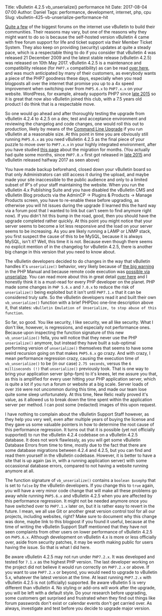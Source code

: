 Title: vBulletin 4.2.5 vb_unserialize() performance hit
Date: 2017-08-04 07:00
Author: Daniel
Tags: performance, development, internet, php, cpu
Slug: vbulletin-425-vb-unserialize-performance-hit

[Quite a few](https://trends.builtwith.com/cms/vBulletin) of the biggest forums on the internet use vBulletin to build their communities. Their reasons may vary, but one of the reasons why they might want to do so is because the self-hosted version vBulletin 4 came with free forum support for life and ticket support via their Member Ticket System. They also keep on providing (security) updates at quite a steady pace, which is a respectable thing to do if you consider that vBulletin 4 was released 21 December 2009 and the latest stable release (vBulletin 4.2.5) was released on 10th May 2017. vBulletin 4.2.5 is a maintenance and compatibility release (for `PHP7.x` compatibility) as can be read [over here](https://www.vbulletin.com/forum/forum/vbulletin-4/vbulletin-4-questions-problems-and-troubleshooting/4349766-vbulletin-4-2-5), and was much anticipated by many of their customers, as everybody wants a piece of the PHP7 goodness these days, especially when you read blogposts all over the internet that promise you up to a 4x speed improvement when switching over from `PHP5.6.x` to `PHP7.x.x` on your website. WordPress, for example, already supports PHP7 since [late 2015](https://make.wordpress.org/core/2015/09/10/wordpress-and-php7/) so it is great that now also vBulletin joined this club, with a 7.5 years old product I do think that is a respectable move.

So one would go ahead and after thoroughly testing the upgrade from vBulletin 4.2.4 to 4.2.5 on a dev, test and acceptance environment and reviewing the changelog and code changes, one would roll this out to production, likely by means of the [Command Line Upgrade](http://www.vbulletin.com/docs/html/upgrade_cli) if you run vBulletin at a reasonable size. At this point in time you are obviously still running `PHP5.6.x` as you need vBulletin 4.2.5 as the final piece of your puzzle to move over to `PHP7.x.x` in your highly integrated environment, after you have studied [this page](http://php.net/manual/en/migration70.php) about the migration for months. (You actually had quite some months, since `PHP7.0.x` first got released in [late 2015](https://wiki.php.net/todo/php70#timetable) and vBulletin released halfway 2017 as seen above)

You have made backup beforehand, closed down your vBulletin board so that only Administrators can still access it during the upload, and maybe made your site inaccessible to the public audience and only to a limited subset of IP's of your staff maintaining the website. When you run the vBulletin 4.x Publishing Suite and you have disabled the vBulletin CMS and vBulletin Blog products via the AdminCP -> Plugins & Products -> Manage Products screen, you have to re-enable these before upgrading, as otherwise you will hit issues during the upgrade (I learned this the hard way via a forum post that I wanted to link but can't seem to find anymore right now). If you didn't hit this bump in the road, good, then you should have the upgrade completed rather quickly. At this point you might notice that your server seems to become a lot less responsive and the load on your server seems to be increasing. As you are likely running a LAMP or LNMP stack, you first suspect the cause of this to be MySQL, because it is always MySQL, isn't it?
Well, this time it is not. Because even though there seems no explicit mention of in the changelog for vBulletin 4.2.5, there is another big change in this version that you need to know about.

The vBulletin developers decided to do changes in the way that vBulletin handles it's `unserialize()` behavior, very likely because of [the big warning](http://php.net/manual/en/function.unserialize.php) in the PHP Manual and because remote code execution was [possible via unserialize](https://www.notsosecure.com/remote-code-execution-via-php-unserialize/). You can read more about this in great detail [over here](https://paragonie.com/blog/2016/04/securely-implementing-de-serialization-in-php) and I honestly think it is a must-read for every PHP developer on the planet. PHP made some changes in `PHP 5.6.x` and `7.0.x` to reduce the risk of `unserialize()` being exploited but it isn't until `PHP7.1.x` that it can be considered truly safe. So the vBulletin developers read it and built their own `vb_unserialize()` function with a brief PHPDoc one-line description above it, that states: `vBulletin Emulation of Unserialize, to stop abuse of this function`.

So far, so good. You like security, I like security, we all like security. What I don't like, however, is regressions, and especially not performance ones. Because upon inspecting the function signature of this new `vb_unserialize()` fella, you will notice that they never use the PHP `unserialize()` anymore, but instead they have built a sub-optimal performing version of `unserialize()` themselves that seems to have some weird recursion going on that makes `PHP5.6.x` go crazy. And with crazy, I mean performance regression crazy, causing the execution time of `vb_unserialize()` to be (in our case) `2.75 seconds`, versus the `6 milliseconds (!)` that `unserialize()` previously took. That is one way to bring your application server (php-fpm) to it's knees, let me assure you that, as this is amplified for every user hitting your PHP application server, which is quite a lot if you run a forum or website at a big scale. Server loads of over `350` were not uncommon during this time, and made our team lose quite some sleep unfortunately. At this time, New Relic really proved it's value, as it allowed us to break down the time spent within the application server per method. I can post some (redacted) images of this upon request.

I have nothing to complain about the vBulletin Support Staff however, as they help you very well, even after multiple years of buying the license and they gave us some valuable pointers in how to determine the root cause of this performance regression. It turns out that it is possible (yet not officially supported) to run the vBulletin 4.2.4 codebase on a vBulletin 4.2.5 database. It does not work flawlessly, as you will get some vBulletin Database Errors from time to time, mostly due to the fact that there are some database migrations between 4.2.4 and 4.2.5, but you can find and read them yourself in the vBulletin codebase. However, it is better to have a site that is up again (as in, with a running application server) with some occassional database errors, compared to not having a website running anymore at all.

The function signature of `vb_unserialize()` contains a `boolean $usephp` that is set to `false` by the vBulletin developers. If you change this to `true` again, you will have a very minor code change that will make all these problems go away while running `PHP5.6.x` and vBulletin 4.2.5 when you are affected by this performance regression. It might not be needed anymore once you have switched over to `PHP7.1.x` later on, but it is rather easy to revert in the future. I mean, we all use Git or another great version control tool for all our projects, including websites, right? Make sure to document why this change was done, maybe link to this blogpost if you found it useful, because at the time of writing the vBulletin Support Staff mentioned that they have not seen complaints from other users on lower performance of vBulletin 4.2.5 on `PHP5.6.x`. Although development on vBulletin 4.x is more or less officially over, aside from security patches, it may be worth making public for users having the issue. So that is what I did here.

Be aware vBulletin 4.2.5 may not run under `PHP7.2.x`. It was developed and tested for `7.1.x` as the highest PHP version. The last developer working on the project did not believe it would run correctly on `PHP7.2.x` or above. If you want to use `PHP7.2.x` or beyond, you would need to upgrade to vBulletin 5.x, whatever the latest version at the time. At least running `PHP7.2.x` with vBulletin 4.2.5 is not (officially) supported. Be aware vBulletin 5 is very different than vBulletin 4. No styling or add-ons will work after the upgrade, you will be left with a default style. Do your research before upgrading, some customers get surprised and frustrated when they find out things like forum passwords don't exist or calendar events don't get carried over. As always, investigate and test before you decide to upgrade major version.
